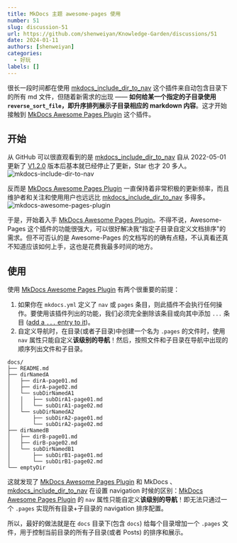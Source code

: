 ```yaml
---
title: MkDocs 主题 awesome-pages 使用
number: 51
slug: discussion-51
url: https://github.com/shenweiyan/Knowledge-Garden/discussions/51
date: 2024-01-11
authors: [shenweiyan]
categories: 
  - 好玩
labels: []
---
```


很长一段时间都在使用 [mkdocs_include_dir_to_nav](https://github.com/mysiki/mkdocs_include_dir_to_nav) 这个插件来自动包含目录下的所有 md 文件，但随着新需求的出现 —— **如何给某一个指定的子目录使用 `reverse_sort_file`，即升序排列展示子目录相应的 markdown 内容**。这才开始接触到 [MkDocs Awesome Pages Plugin](https://github.com/lukasgeiter/mkdocs-awesome-pages-plugin) 这个插件。

<!-- more -->

## 开始

从 GitHub 可以很直观看到的是 [mkdocs_include_dir_to_nav](https://github.com/mysiki/mkdocs_include_dir_to_nav) 自从 2022-05-01 更新了 [V1.2.0](https://github.com/mysiki/mkdocs_include_dir_to_nav/releases/tag/v1.2.0) 版本后基本就已经停止了更新，Star 也才 20 多人。       
![mkdocs-include-dir-to-nav](https://shub.weiyan.tech/kgarden/2024/01/mkdocs-include-dir-to-nav.png)

反而是 [MkDocs Awesome Pages Plugin](https://github.com/lukasgeiter/mkdocs-awesome-pages-plugin) 一直保持着非常积极的更新频率，而且维护者和关注和使用用户也远远比 [mkdocs_include_dir_to_nav](https://github.com/mysiki/mkdocs_include_dir_to_nav) 多得多。     
![mkdocs-awesome-pages-plugin](https://shub.weiyan.tech/kgarden/2024/01/mkdocs-awesome-pages-plugin.png)

于是，开始着入手 [MkDocs Awesome Pages Plugin](https://github.com/lukasgeiter/mkdocs-awesome-pages-plugin)。不得不说，Awesome-Pages 这个插件的功能很强大，可以很好解决我"指定子目录自定义文档排序"的需求。但不可否认的是 Awesome-Pages 的文档写的的确有点糙，不认真看还真不知道应该如何上手，这也是花费我最多时间的地方。

## 使用

使用 [MkDocs Awesome Pages Plugin](https://github.com/lukasgeiter/mkdocs-awesome-pages-plugin) 有两个很重要的前提：

1. 如果你在 `mkdocs.yml` 定义了 `nav` 或 `pages` 条目，则此插件不会执行任何操作。要使用该插件列出的功能，我们必须完全删除该条目或向其中添加 `...` 条目 ([add a `...` entry to it](https://github.com/lukasgeiter/mkdocs-awesome-pages-plugin?tab=readme-ov-file#combine-custom-navigation--file-structure))。
2. 自定义导航时，在目录(或者子目录)中创建一个名为 `.pages` 的文件时，使用 `nav` 属性只能自定义**该级别的导航**！然后，按照文件和子目录在导航中出现的顺序列出文件和子目录。

```
docs/
├── README.md
├── dirNamedA
│   ├── dirA-page01.md
│   ├── dirA-page02.md
│   └── subDirNamedA1
│   │   ├── subDirA1-page01.md
│   │   └── subDirA1-page02.md
│   └── subDirNamedA2
│       ├── subDirA2-page01.md
│       └── subDirA2-page02.md
├── dirNamedB
│   ├── dirB-page01.md
│   ├── dirB-page02.md
│   └── subDirNamedB1
│       ├── subDirB1-page01.md
│       └── subDirB1-page02.md
└── emptyDir
```

这就发现了 [MkDocs Awesome Pages Plugin](https://github.com/lukasgeiter/mkdocs-awesome-pages-plugin) 和 MkDocs  、[mkdocs_include_dir_to_nav](https://github.com/mysiki/mkdocs_include_dir_to_nav) 在设置 navigation 时候的区别：[MkDocs Awesome Pages Plugin](https://github.com/lukasgeiter/mkdocs-awesome-pages-plugin) 的 `nav` 属性只能自定义**该级别的导航**！即无法只通过一个 `.pages` 实现所有目录+子目录的 navigation 排序配置。

所以，最好的做法就是在 `docs` 目录下(包含 `docs`) 给每个目录增加一个 `.pages` 文件，用于控制当前目录的所有子目录(或者 Posts) 的排序和展示。



<script src="https://giscus.app/client.js"
	data-repo="shenweiyan/Knowledge-Garden"
	data-repo-id="R_kgDOKgxWlg"
	data-mapping="number"
	data-term="51"
	data-reactions-enabled="1"
	data-emit-metadata="0"
	data-input-position="bottom"
	data-theme="light"
	data-lang="zh-CN"
	crossorigin="anonymous"
	async>
</script>
